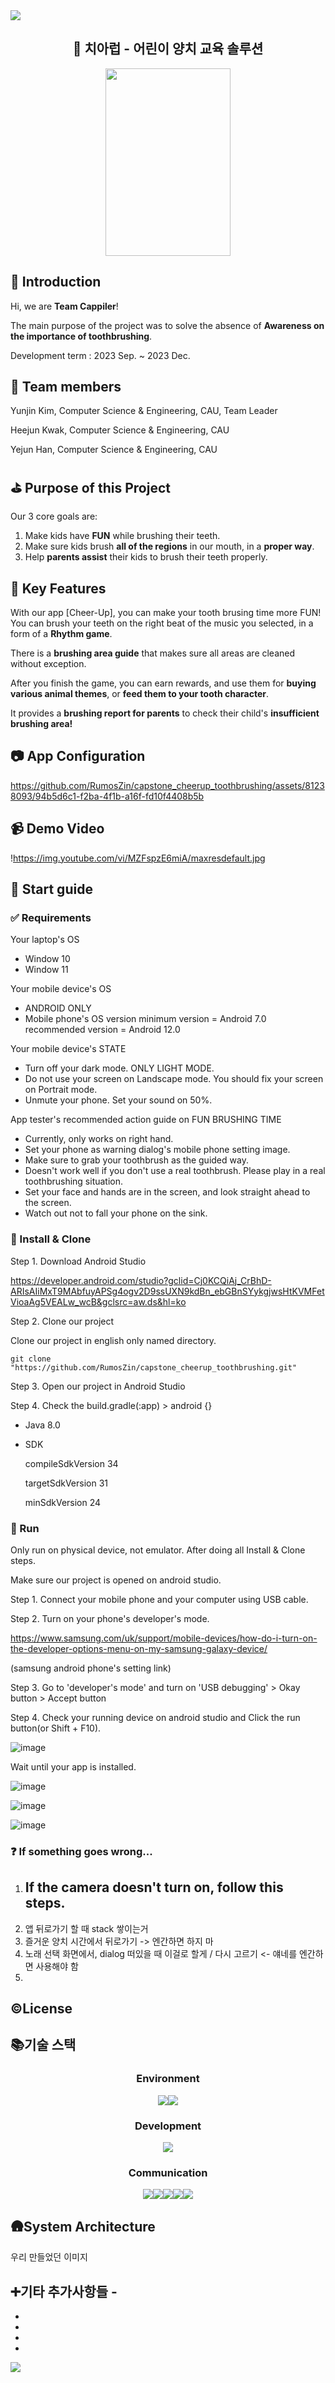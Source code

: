 <img src="[https://capsule-render.vercel.app/api?type=wave&color=D7E9FF&height=300&section=header&text=Cheer-Up &fontSize=90&fontColor=489BF9](https://capsule-render.vercel.app/api?type=wave&color=D7E9FF&height=300&section=header&text=Cheer-Up%20&fontSize=90&fontColor=489BF9)" />

<div align="center">

## 🦷 치아럽 - 어린이 양치 교육 솔루션

<img src="https://github.com/RumosZin/capstone_cheerup_toothbrushing/assets/80732503/702dd54e-dff5-4c39-a9e0-379aa7f12a8d" width="200" height="300">

</div>

## 🧐 Introduction

Hi, we are **Team Cappiler**!

The main purpose of the project was to solve the absence of **Awareness on the importance of toothbrushing**.

Development term : 2023 Sep. ~ 2023 Dec.

## 👥 Team members

Yunjin Kim, Computer Science & Engineering, CAU, Team Leader

Heejun Kwak, Computer Science & Engineering, CAU

Yejun Han, Computer Science & Engineering, CAU

## ⛳ Purpose of this Project

Our 3 core goals are:

1. Make kids have **FUN** while brushing their teeth.
2. Make sure kids brush **all of the regions** in our mouth, in a **proper way**.
3. Help **parents assist** their kids to brush their teeth properly.

## 🔑 Key Features

With our app [Cheer-Up], you can make your tooth brusing time more FUN! You can brush your teeth on the right beat of the music you selected, in a form of a **Rhythm game**.

There is a **brushing area guide** that makes sure all areas are cleaned without exception.

After you finish the game, you can earn rewards, and use them for **buying various animal themes**, or **feed them to your tooth character**.

It provides a **brushing report for parents** to check their child's **insufficient brushing area!**

## 📷 App Configuration

https://github.com/RumosZin/capstone_cheerup_toothbrushing/assets/81238093/94b5d6c1-f2ba-4f1b-a16f-fd10f4408b5b

## 📹 Demo Video

!https://img.youtube.com/vi/MZFspzE6miA/maxresdefault.jpg

## 📖 Start guide

### ✅ Requirements

Your laptop's OS
- Window 10
- Window 11

Your mobile device's OS
- ANDROID ONLY
- Mobile phone's  OS version
  minimum version = Android 7.0
  recommended version = Android 12.0

Your mobile device's STATE
- Turn off your dark mode. ONLY LIGHT MODE.
- Do not use your screen on Landscape mode. You should fix your screen on Portrait mode.
- Unmute your phone. Set your sound on 50%.

App tester's recommended action guide on FUN BRUSHING TIME
- Currently, only works on right hand.
- Set your phone as warning dialog's mobile phone setting image.
- Make sure to grab your toothbrush as the guided way.
- Doesn't work well if you don't use a real toothbrush. Please play in a real toothbrushing situation.
- Set your face and hands are in the screen, and look straight ahead to the screen.
- Watch out not to fall your phone on the sink.

### 📲 Install & Clone

Step 1. Download Android Studio

https://developer.android.com/studio?gclid=Cj0KCQiAj_CrBhD-ARIsAIiMxT9MAbfuyAPSg4ogv2D9ssUXN9kdBn_ebGBnSYykgjwsHtKVMFetVioaAg5VEALw_wcB&gclsrc=aw.ds&hl=ko


Step 2. Clone our project

Clone our project in english only named directory. 

```
git clone "https://github.com/RumosZin/capstone_cheerup_toothbrushing.git"
```


Step 3. Open our project in Android Studio


Step 4. Check the  build.gradle(:app) > android {}

- Java 8.0
- SDK

  compileSdkVersion 34

  targetSdkVersion 31

  minSdkVersion 24
  
### 🏃 Run

Only run on physical device, not emulator. After doing all Install & Clone steps. 

Make sure our project is opened on android studio.

Step 1. Connect your mobile phone and your computer using USB cable.

Step 2. Turn on your phone's developer's mode.

https://www.samsung.com/uk/support/mobile-devices/how-do-i-turn-on-the-developer-options-menu-on-my-samsung-galaxy-device/

(samsung android phone's setting link)

Step 3. Go to 'developer's mode' and turn on 'USB debugging' > Okay button > Accept button

Step 4. Check your running device on android studio and Click the run button(or Shift + F10).

![image](https://github.com/RumosZin/capstone_cheerup_toothbrushing/assets/81238093/1f582f00-c8b5-438b-9b11-3d9c258de1c6)

Wait until your app is installed.

![image](https://github.com/RumosZin/capstone_cheerup_toothbrushing/assets/81238093/a927e159-c781-4c87-a7e9-343bd14a56bb)

![image](https://github.com/RumosZin/capstone_cheerup_toothbrushing/assets/81238093/9b58d6e5-f0f8-4113-8ff9-fe292e73691d)

![image](https://github.com/RumosZin/capstone_cheerup_toothbrushing/assets/81238093/763a9392-5ab9-4eff-b646-027bd9904066)

### ❓ If something goes wrong...

1. If the camera doesn't turn on, follow this steps.
    -
3. 앱 뒤로가기 할 때 stack 쌓이는거
4. 즐거운 양치 시간에서 뒤로가기 -> 엔간하면 하지 마
5. 노래 선택 화면에서, dialog 떠있을 때 이걸로 할게 / 다시 고르기 <- 얘네를 엔간하면 사용해야 함
6. 

## ©️License

## 📚기술 스택

<div align='center'>

### Environment

<img src="https://img.shields.io/badge/Android Studio-3DDC84?style=for-the-badge&logo=Android&logoColor=white"><img src="https://img.shields.io/badge/github-181717?style=for-the-badge&logo=github&logoColor=white">

### Development

<img src="https://img.shields.io/badge/Java-007396?style=for-the-badge&logo=Java&logoColor=white">

### Communication

<img src="https://img.shields.io/badge/Slack-4A154B?style=for-the-badge&logo=slack&logoColor=white"><img src="https://img.shields.io/badge/Notion-000000?style=for-the-badge&logo=Notion&logoColor=white"><img src="https://img.shields.io/badge/Discord-5865F2?style=for-the-badge&logo=Discord&logoColor=white"><img src="https://img.shields.io/badge/Google Meet-00897B?style=for-the-badge&logo=Google Meet&logoColor=white"><img src="https://img.shields.io/badge/Figma-F24E1E?style=for-the-badge&logo=Figma&logoColor=white">
</div>

## 🛖System Architecture

우리 만들었던 이미지

## ➕기타 추가사항들 -

- 
- 
- 
- 

<img src="https://capsule-render.vercel.app/api?type=wave&color=D7E9FF&height=300&section=footer&fontSize=90" />
